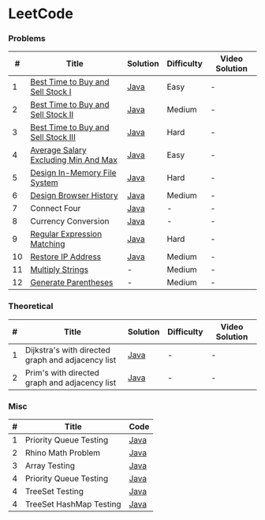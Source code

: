 
LeetCode
========

### Problems

| # | Title | Solution | Difficulty | Video Solution |
|---| ----- | -------- | ---------- | -------------- |
|1|[Best Time to Buy and Sell Stock I](https://leetcode.com/problems/best-time-to-buy-and-sell-stock/)|[Java](./src/main/java/BestTimeToBuyAndSellStockI.java)|Easy|-
|2|[Best Time to Buy and Sell Stock II](https://leetcode.com/problems/best-time-to-buy-and-sell-stock-ii/)|[Java](./src/main/java/BestTimeToBuyAndSellStockII.java)|Medium|-
|3|[Best Time to Buy and Sell Stock III](https://leetcode.com/problems/best-time-to-buy-and-sell-stock-iii/)|[Java](./src/main/java/BestTimeToBuyAndSellStockIII.java)|Hard|-
|4|[Average Salary Excluding Min And Max](https://leetcode.com/problems/average-salary-excluding-the-minimum-and-maximum-salary/)|[Java](./src/main/java/AverageSalaryExcludingMinAndMax.java)|Easy|-
|5|[Design In-Memory File System](https://leetcode.com/problems/design-in-memory-file-system/)|[Java](./src/main/java/FileSystem.java)|Hard|-
|6|[Design Browser History](https://leetcode.com/problems/design-browser-history/)|[Java](./src/main/java/BrowserHistory.java)|Medium|-
|7| Connect Four | [Java](./src/main/java/ConnectFour.java) | - | -
|8| Currency Conversion | [Java](./src/main/java/CurrencyConversion.java) | - | -
|9| [Regular Expression Matching](https://leetcode.com/problems/regular-expression-matching/) | [Java](./src/main/java/RegularExpressionMatching.java) | Hard | -
|10| [Restore IP Address](https://leetcode.com/problems/restore-ip-addresses/) | [Java](./src/main/java/RestoreIPAddresses.java) | Medium | -
|11| [Multiply Strings](https://leetcode.com/problems/multiply-strings/) | - | Medium | -
|12| [Generate Parentheses](https://leetcode.com/problems/generate-parentheses/) | - | Medium | -

### Theoretical
| # | Title | Solution | Difficulty | Video Solution |
|---| ----- | -------- | ---------- | -------------- |
|1| Dijkstra's with directed graph and adjacency list | [Java](./src/main/java/Dijkstra.java) | - | -
|2| Prim's with directed graph and adjacency list | [Java](./src/main/java/Prim.java) | - | -

### Misc

| # | Title | Code |
|---| ----- | ---- |
|1| Priority Queue Testing | [Java](./src/main/java/PriorityQueueTesting.java)
|2| Rhino Math Problem | [Java](./src/main/java/RhinoMathProblem.java)
|3| Array Testing | [Java](./src/main/java/ArrayTesting.java)
|4| Priority Queue Testing | [Java](./src/main/java/PriorityQueueTesting.java)
|4| TreeSet Testing | [Java](./src/main/java/TreeSetTesting.java)
|4| TreeSet HashMap Testing | [Java](./src/main/java/TreeSetHashMapTesting.java)
